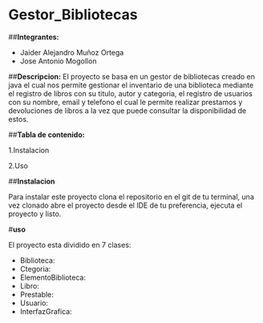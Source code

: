 # **Gestor_Bibliotecas**

##**Integrantes:** 

- Jaider Alejandro Muñoz Ortega
- Jose Antonio Mogollon

##**Descripcion:**
El proyecto se basa en un gestor de bibliotecas creado en java el cual nos permite gestionar el inventario de una biblioteca mediante el registro de libros con su titulo, autor y categoria, el registro de usuarios con su nombre, email y telefono el cual le permite realizar prestamos y devoluciones de libros a la vez que puede consultar la disponibilidad de estos.

##**Tabla de contenido:**

1.Instalacion

2.Uso

##**Instalacion**

Para instalar este proyecto clona el repositorio en el git de tu terminal, una vez clonado abre el proyecto desde el IDE de tu preferencia, ejecuta el proyecto y listo.

#**uso**

El proyecto esta dividido en 7 clases:

- Biblioteca:
- Ctegoria:
- ElementoBiblioteca:
- Libro:
- Prestable:
- Usuario:
- InterfazGrafica:
